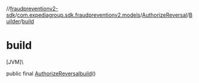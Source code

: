 //[fraudpreventionv2-sdk](../../../../index.md)/[com.expediagroup.sdk.fraudpreventionv2.models](../../index.md)/[AuthorizeReversal](../index.md)/[Builder](index.md)/[build](build.md)

# build

[JVM]\

public final [AuthorizeReversal](../index.md)[build](build.md)()
